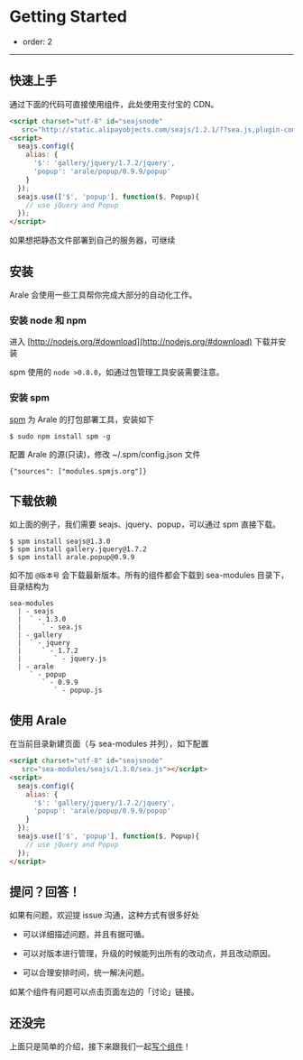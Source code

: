 # Getting Started

- order: 2

---

## 快速上手

通过下面的代码可直接使用组件，此处使用支付宝的 CDN。

```html
<script charset="utf-8" id="seajsnode" 
   src="http://static.alipayobjects.com/seajs/1.2.1/??sea.js,plugin-combo.js"></script>
<script>
  seajs.config({
    alias: {
      '$': 'gallery/jquery/1.7.2/jquery',
      'popup': 'arale/popup/0.9.9/popup'
    }
  });
  seajs.use(['$', 'popup'], function($, Popup){
    // use jQuery and Popup
  });
</script>
```

如果想把静态文件部署到自己的服务器，可继续

## 安装

Arale 会使用一些工具帮你完成大部分的自动化工作。

### 安装 node 和 npm

进入 [http://nodejs.org/#download](http://nodejs.org/#download) 下载并安装

spm 使用的 `node >0.8.0`，如通过包管理工具安装需要注意。 

### 安装 spm

[spm](https://github.com/seajs/spm/wiki) 为 Arale 的打包部署工具，安装如下

```
$ sudo npm install spm -g
```
 
配置 Arale 的源(只读)，修改 ~/.spm/config.json 文件

```
{"sources": ["modules.spmjs.org"]}
```

## 下载依赖

如上面的例子，我们需要 seajs、jquery、popup，可以通过 spm 直接下载。

```
$ spm install seajs@1.3.0
$ spm install gallery.jquery@1.7.2
$ spm install arale.popup@0.9.9
```

如不加 `@版本号` 会下载最新版本。所有的组件都会下载到 sea-modules 目录下，目录结构为

```
sea-modules
  | - seajs
  |  ` - 1.3.0
  |     ` - sea.js
  | - gallery
  |  ` - jquery
  |     ` - 1.7.2
  |        ` - jquery.js
  | - arale
     ` - popup
        ` - 0.9.9
           ` - popup.js
```



## 使用 Arale

在当前目录新建页面（与 sea-modules 并列），如下配置

```html
<script charset="utf-8" id="seajsnode" 
   src="sea-modules/seajs/1.3.0/sea.js"></script>
<script>
  seajs.config({
    alias: {
      '$': 'gallery/jquery/1.7.2/jquery',
      'popup': 'arale/popup/0.9.9/popup'
    }
  });
  seajs.use(['$', 'popup'], function($, Popup){
    // use jQuery and Popup
  });
</script>
```

## 提问？回答！

如果有问题，欢迎提 issue 沟通，这种方式有很多好处

 -  可以详细描述问题，并且有据可循。
 
 -  可以对版本进行管理，升级的时候能列出所有的改动点，并且改动原因。
 
 -  可以合理安排时间，统一解决问题。
 
如某个组件有问题可以点击页面左边的「讨论」链接。

## 还没完

上面只是简单的介绍，接下来跟我们一起[写个组件](develop-components.html)！



